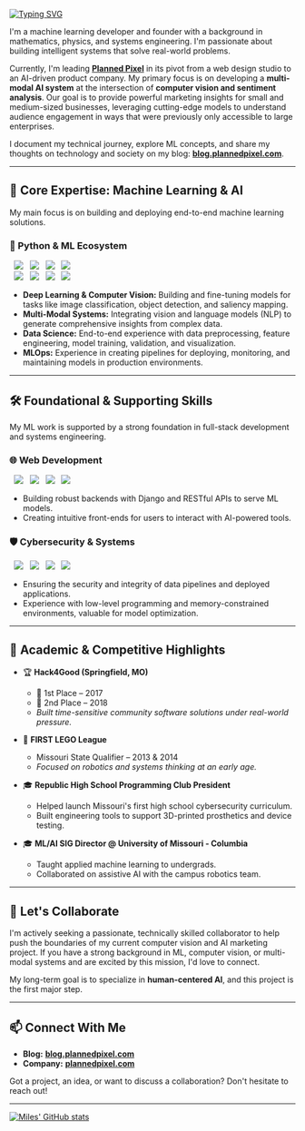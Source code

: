 [![Typing SVG](https://readme-typing-svg.demolab.com?font=Fira+Code&duration=3499&pause=649&color=019A47&background=000000&center=true&vCenter=true&multiline=true&width=435&height=60&lines=Hi!;I'm+Miles+Howell)](https://git.io/typing-svg)

I'm a machine learning developer and founder with a background in mathematics, physics, and systems engineering. I'm passionate about building intelligent systems that solve real-world problems.

Currently, I'm leading **[Planned Pixel](https://www.plannedpixel.com)** in its pivot from a web design studio to an AI-driven product company. My primary focus is on developing a **multi-modal AI system** at the intersection of **computer vision and sentiment analysis**. Our goal is to provide powerful marketing insights for small and medium-sized businesses, leveraging cutting-edge models to understand audience engagement in ways that were previously only accessible to large enterprises.

I document my technical journey, explore ML concepts, and share my thoughts on technology and society on my blog: **[blog.plannedpixel.com](https://blog.plannedpixel.com)**.

---

## 🧠 Core Expertise: Machine Learning & AI

My main focus is on building and deploying end-to-end machine learning solutions.

### 🐍 Python & ML Ecosystem
<p>
  <img src="https://img.shields.io/badge/PyTorch-EE4C2C?logo=pytorch&logoColor=white" />
  <img src="https://img.shields.io/badge/TensorFlow-FF6F00?logo=tensorflow&logoColor=white" />
  <img src="https://img.shields.io/badge/scikit--learn-f7931e?logo=scikit-learn&logoColor=white" />
  <img src="https://img.shields.io/badge/OpenCV-5C3EE8?logo=opencv&logoColor=white" />
  <br/>
  <img src="https://img.shields.io/badge/Transformers-ffd21f?logo=huggingface&logoColor=black" />
  <img src="https://img.shields.io/badge/pandas-150458?logo=pandas&logoColor=white" />
  <img src="https://img.shields.io/badge/numpy-013243?logo=numpy&logoColor=white" />
  <img src="https://img.shields.io/badge/matplotlib-11557c?logo=python&logoColor=white" />
</p>

-   **Deep Learning & Computer Vision:** Building and fine-tuning models for tasks like image classification, object detection, and saliency mapping.
-   **Multi-Modal Systems:** Integrating vision and language models (NLP) to generate comprehensive insights from complex data.
-   **Data Science:** End-to-end experience with data preprocessing, feature engineering, model training, validation, and visualization.
-   **MLOps:** Experience in creating pipelines for deploying, monitoring, and maintaining models in production environments.

---

## 🛠️ Foundational & Supporting Skills

My ML work is supported by a strong foundation in full-stack development and systems engineering.

### 🌐 Web Development
<p>
  <img src="https://img.shields.io/badge/Django-092e20?logo=django&logoColor=white" />
  <img src="https://img.shields.io/badge/JavaScript-ES6+-f7df1e?logo=javascript&logoColor=black" />
  <img src="https://img.shields.io/badge/HTML5-e34f26?logo=html5&logoColor=white" />
  <img src="https://img.shields.io/badge/CSS3-1572b6?logo=css3&logoColor=white" />
</p>

-   Building robust backends with Django and RESTful APIs to serve ML models.
-   Creating intuitive front-ends for users to interact with AI-powered tools.

### 🛡️ Cybersecurity & Systems
<p>
  <img src="https://img.shields.io/badge/Linux-333333?logo=linux&logoColor=white" />
  <img src="https://img.shields.io/badge/C/C++-00599C?logo=c%2B%2B&logoColor=white" />
  <img src="https://img.shields.io/badge/Wireshark-005498?logo=wireshark&logoColor=white" />
  <img src="https://img.shields.io/badge/Kali_Linux-268BEE?logo=kalilinux&logoColor=white" />
</p>

-   Ensuring the security and integrity of data pipelines and deployed applications.
-   Experience with low-level programming and memory-constrained environments, valuable for model optimization.

---

## 🧬 Academic & Competitive Highlights

-   🏆 **Hack4Good (Springfield, MO)**
    -   🥇 1st Place – 2017
    -   🥈 2nd Place – 2018
    -   *Built time-sensitive community software solutions under real-world pressure.*

-   🤖 **FIRST LEGO League**
    -   Missouri State Qualifier – 2013 & 2014
    -   *Focused on robotics and systems thinking at an early age.*

-   🎓 **Republic High School Programming Club President**
    -   Helped launch Missouri's first high school cybersecurity curriculum.
    -   Built engineering tools to support 3D-printed prosthetics and device testing.

-   🎓 **ML/AI SIG Director @ University of Missouri - Columbia**
    -   Taught applied machine learning to undergrads.
    -   Collaborated on assistive AI with the campus robotics team.

---

## 🔭 Let's Collaborate

I'm actively seeking a passionate, technically skilled collaborator to help push the boundaries of my current computer vision and AI marketing project. If you have a strong background in ML, computer vision, or multi-modal systems and are excited by this mission, I'd love to connect.

My long-term goal is to specialize in **human-centered AI**, and this project is the first major step.

---

## 📫 Connect With Me

-   **Blog:** [**blog.plannedpixel.com**](https://blog.plannedpixel.com)
-   **Company:** [**plannedpixel.com**](https://www.plannedpixel.com)

Got a project, an idea, or want to discuss a collaboration? Don't hesitate to reach out!

---

[![Miles' GitHub stats](https://github-readme-stats.vercel.app/api?username=miles-howell&show_icons=true&theme=dark)](https://github.com/anuraghazra/github-readme-stats)
